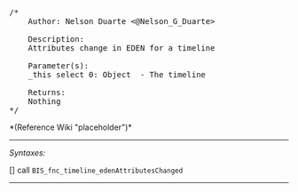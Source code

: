 <pre>/*
	Author: Nelson Duarte <@Nelson_G_Duarte>

	Description:
	Attributes change in EDEN for a timeline

	Parameter(s):
	_this select 0: Object	- The timeline

	Returns:
	Nothing
*/</pre>*(Reference Wiki "placeholder")*<!-- Remove this after fill-in -->


---
*Syntaxes:*

[] call `BIS_fnc_timeline_edenAttributesChanged`

---
